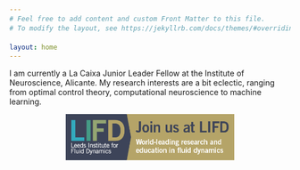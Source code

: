 ```yaml
---
# Feel free to add content and custom Front Matter to this file.
# To modify the layout, see https://jekyllrb.com/docs/themes/#overriding-theme-defaults

layout: home
---
```


I am currently a La Caixa Junior Leader Fellow at the Institute of Neuroscience, Alicante. My research interests are a bit eclectic, ranging from optimal control theory, computational neuroscience to machine learning. 

<!-- ![Join LIFD!](/assets/frontPage/LIFD.png =100x20) -->

<center><a href="https://fluids.leeds.ac.uk"><img src="/assets/frontPage/LIFD.png" alt="Join LIFD" width="60%"/></a></center>
